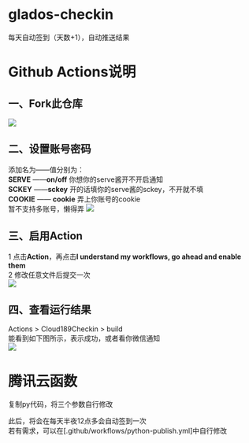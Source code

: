 # glados-checkin
  每天自动签到（天数+1），自动推送结果 

# Github Actions说明
## 一、Fork此仓库
![](http://tu.yaohuo.me/imgs/2020/06/f059fe73afb4ef5f.png)
## 二、设置账号密码

添加名为——值分别为：  
**SERVE**  ——**on/off** 你想你的serve酱开不开启通知  
**SCKEY**  ——**sckey**  开的话填你的serve酱的sckey，不开就不填   
**COOKIE** —— **cookie** 弄上你账号的cookie  
暂不支持多账号，懒得弄
![](http://tu.yaohuo.me/imgs/2020/06/748bf9c0ca6143cd.png)

## 三、启用Action
1 点击**Action**，再点击**I understand my workflows, go ahead and enable them**  
2 修改任意文件后提交一次  
![](http://tu.yaohuo.me/imgs/2020/06/34ca160c972b9927.png)

## 四、查看运行结果
Actions > Cloud189Checkin > build  
能看到如下图所示，表示成功，或者看你微信通知  
![](http://tu.yaohuo.me/imgs/2020/06/289432b53bded61c.png)  
  
# 腾讯云函数
复制py代码，将三个参数自行修改  



此后，将会在每天半夜12点多会自动签到一次  
若有需求，可以在[.github/workflows/python-publish.yml]中自行修改  
